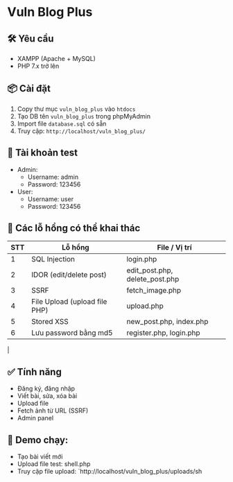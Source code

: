 # Vuln Blog Plus 
## 🛠 Yêu cầu
- XAMPP (Apache + MySQL)
- PHP 7.x trở lên

## 📦 Cài đặt
1. Copy thư mục `vuln_blog_plus` vào `htdocs`
2. Tạo DB tên `vuln_blog_plus` trong phpMyAdmin
3. Import file `database.sql` có sẵn
4. Truy cập: `http://localhost/vuln_blog_plus/`

## 🔑 Tài khoản test
- Admin:
  - Username: admin
  - Password: 123456
- User:
  - Username: user
  - Password: 123456

## 🐞 Các lỗ hổng có thể khai thác
| STT | Lỗ hổng | File / Vị trí |
|--|--|--|
| 1 | SQL Injection | login.php |
| 2 | IDOR (edit/delete post) | edit_post.php, delete_post.php |
| 3 | SSRF | fetch_image.php |
| 4 | File Upload (upload file PHP) | upload.php |
| 5 | Stored XSS | new_post.php, index.php |
| 6 | Lưu password bằng md5 | register.php, login.php |
|

## ✅ Tính năng
- Đăng ký, đăng nhập
- Viết bài, sửa, xóa bài
- Upload file
- Fetch ảnh từ URL (SSRF)
- Admin panel

## 📍 Demo chạy:
- Tạo bài viết mới
- Upload file test: shell.php
- Truy cập file upload: `http://localhost/vuln_blog_plus/uploads/sh
